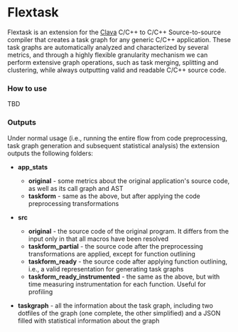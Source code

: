 # Flextask

Flextask is an extension for the [Clava](https://github.com/specs-feup/clava) C/C++ to C/C++ Source-to-source compiler that creates a task graph for any generic C/C++ application. These task graphs are automatically analyzed and characterized by several metrics, and through a highly flexible granularity mechanism we can perform extensive graph operations, such as task merging, splitting and clustering, while always outputting valid and readable C/C++ source code.

### How to use

TBD

### Outputs

Under normal usage (i.e., running the entire flow from code preprocessing, task graph generation and subsequent statistical analysis) the extension outputs the following folders:

* **app_stats**

  * **original** - some metrics about the original application's source code, as well as its call graph and AST
  * **taskform** - same as the above, but after applying the code preprocessing transformations
* **src**
  * **original** - the source code of the original program. It differs from the input only in that all macros have been resolved
  * **taskform_partial** - the source code after the preprocessing transformations are applied, except for function outlining
  * **taskform_ready** - the source code after applying function outlining, i.e., a valid representation for generating task graphs
  * **taskform_ready_instrumented** - the same as the above, but with time measuring instrumentation for each function. Useful for profiling
* **taskgraph** - all the information about the task graph, including two dotfiles of the graph (one complete, the other simplified) and a JSON filled with statistical information about the graph

